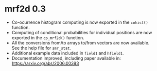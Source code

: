 # mrf2d 0.3

  * Co-ocurrence histogram computing is now exported in the `cohist()` function.
  * Computing of conditional probabilities for individual positions are now exported in the `cp_mrf2d()` function.
  * All the conversions from/to arrays to/from vectors are now available. See the help file for `smr_stat`.
  * Additional example data included in `field1` and `hfield1`.
  * Documentation improved, including paper available in: https://arxiv.org/abs/2006.00383
